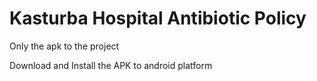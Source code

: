 # Kasturba Hospital Antibiotic Policy
Only the apk to the project

Download and Install the APK to android platform

